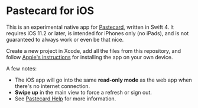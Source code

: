 # Pastecard for iOS

This is an experimental native app for [Pastecard](http://pastecard.net), written in Swift 4. It requires iOS 11.2 or later, is intended for iPhones only (no iPads), and is not guaranteed to always work or even be that nice.

Create a new project in Xcode, add all the files from this repository, and follow [Apple's instructions](https://developer.apple.com/library/content/documentation/IDEs/Conceptual/AppDistributionGuide/TestingYouriOSApp/TestingYouriOSApp.html#//apple_ref/doc/uid/TP40012582-CH8-SW9) for installing the app on your own device. 

A few notes:
* The iOS app will go into the same __read-only mode__ as the web app when there's no internet connection.
* __Swipe up__ in the main view to force a refresh or sign out.
* See [Pastecard Help](http://pastecard.net/help/) for more information.
